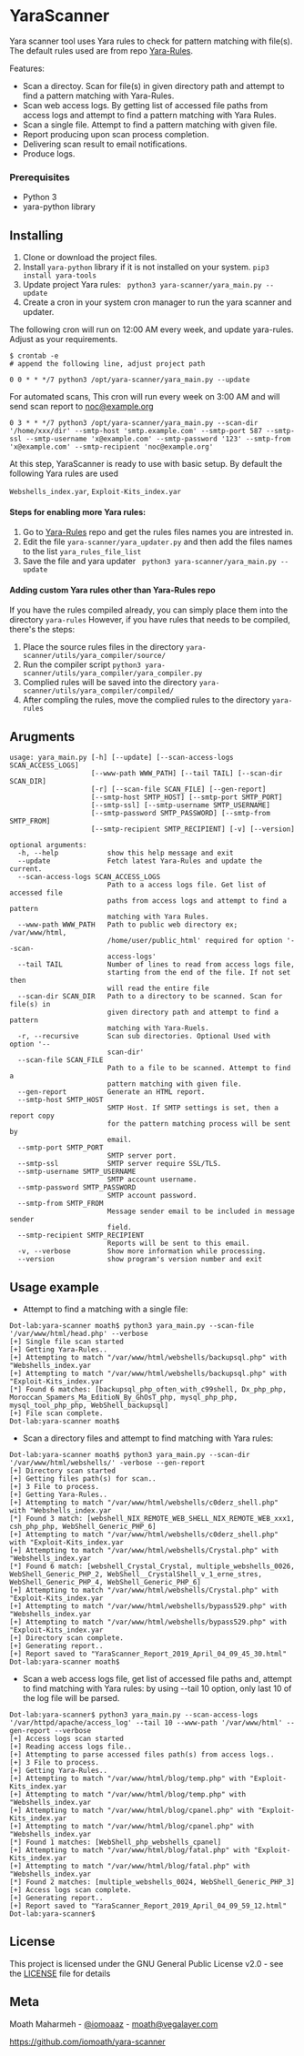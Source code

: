 # YaraScanner

Yara scanner tool uses Yara rules to check for pattern matching with file(s). The default rules used are from repo [Yara-Rules](https://github.com/Yara-Rules/rules).

Features:
* Scan a directoy. Scan for file(s) in given directory path and attempt to find a pattern matching with Yara-Rules.
* Scan web access logs. By getting list of accessed file paths from access logs and attempt to find a pattern matching with Yara Rules.
* Scan a single file. Attempt to find a pattern matching with given file.
* Report producing upon scan process completion.
* Delivering scan result to email notifications.
* Produce logs.


### Prerequisites
* Python 3
* yara-python library


## Installing

1. Clone or download the project files.
2. Install ```yara-python``` library if it is not installed on your system. ```pip3 install yara-tools```
3. Update project Yara rules:  ``` python3 yara-scanner/yara_main.py --update```
4. Create a cron in your system cron manager to run the yara scanner and updater.

The following cron will run on 12:00 AM every week, and update yara-rules. Adjust as your requirements.

```
$ crontab -e
# append the following line, adjust project path

0 0 * * */7 python3 /opt/yara-scanner/yara_main.py --update
```

For automated scans, This cron will run every week on 3:00 AM and will send scan report to noc@example.org
```
0 3 * * */7 python3 /opt/yara-scanner/yara_main.py --scan-dir '/home/xxx/dir' --smtp-host 'smtp.example.com' --smtp-port 587 --smtp-ssl --smtp-username 'x@example.com' --smtp-password '123' --smtp-from 'x@example.com' --smtp-recipient 'noc@example.org'
```

At this step, YaraScanner is ready to use with basic setup. By default the following Yara rules are used 

```Webshells_index.yar```, ```Exploit-Kits_index.yar```

#### Steps for enabling more Yara rules:
1. Go to  [Yara-Rules](https://github.com/Yara-Rules/rules) repo and get the rules files names you are intrested in.
2. Edit the file ```yara-scanner/yara_updater.py``` and then add the files names to the list ```yara_rules_file_list```
3. Save the file and yara updater   ``` python3 yara-scanner/yara_main.py --update```


#### Adding custom Yara rules other than Yara-Rules repo
If you have the rules compiled already, you can simply place them into the directory ```yara-rules``` 
However, if you have rules that needs to be compiled, there's the steps:
1. Place the source rules files in the directory ```yara-scanner/utils/yara_compiler/source/```
2. Run the compiler script ```python3 yara-scanner/utils/yara_compiler/yara_compiler.py```
3. Complied rules will be saved into the directory ```yara-scanner/utils/yara_compiler/compiled/```
4. After compling the rules, move the complied rules to the directory ```yara-rules```


## Arugments
```
usage: yara_main.py [-h] [--update] [--scan-access-logs SCAN_ACCESS_LOGS]
                    [--www-path WWW_PATH] [--tail TAIL] [--scan-dir SCAN_DIR]
                    [-r] [--scan-file SCAN_FILE] [--gen-report]
                    [--smtp-host SMTP_HOST] [--smtp-port SMTP_PORT]
                    [--smtp-ssl] [--smtp-username SMTP_USERNAME]
                    [--smtp-password SMTP_PASSWORD] [--smtp-from SMTP_FROM]
                    [--smtp-recipient SMTP_RECIPIENT] [-v] [--version]

optional arguments:
  -h, --help            show this help message and exit
  --update              Fetch latest Yara-Rules and update the current.
  --scan-access-logs SCAN_ACCESS_LOGS
                        Path to a access logs file. Get list of accessed file
                        paths from access logs and attempt to find a pattern
                        matching with Yara Rules.
  --www-path WWW_PATH   Path to public web directory ex; /var/www/html,
                        /home/user/public_html' required for option '--scan-
                        access-logs'
  --tail TAIL           Number of lines to read from access logs file,
                        starting from the end of the file. If not set then
                        will read the entire file
  --scan-dir SCAN_DIR   Path to a directory to be scanned. Scan for file(s) in
                        given directory path and attempt to find a pattern
                        matching with Yara-Ruels.
  -r, --recursive       Scan sub directories. Optional Used with option '--
                        scan-dir'
  --scan-file SCAN_FILE
                        Path to a file to be scanned. Attempt to find a
                        pattern matching with given file.
  --gen-report          Generate an HTML report.
  --smtp-host SMTP_HOST
                        SMTP Host. If SMTP settings is set, then a report copy
                        for the pattern matching process will be sent by
                        email.
  --smtp-port SMTP_PORT
                        SMTP server port.
  --smtp-ssl            SMTP server require SSL/TLS.
  --smtp-username SMTP_USERNAME
                        SMTP account username.
  --smtp-password SMTP_PASSWORD
                        SMTP account password.
  --smtp-from SMTP_FROM
                        Message sender email to be included in message sender
                        field.
  --smtp-recipient SMTP_RECIPIENT
                        Reports will be sent to this email.
  -v, --verbose         Show more information while processing.
  --version             show program's version number and exit
  ```

## Usage example

* Attempt to find a matching with a single file:
```
Dot-lab:yara-scanner moath$ python3 yara_main.py --scan-file '/var/www/html/head.php' --verbose
[+] Single file scan started
[+] Getting Yara-Rules..
[+] Attempting to match "/var/www/html/webshells/backupsql.php" with "Webshells_index.yar
[+] Attempting to match "/var/www/html/webshells/backupsql.php" with "Exploit-Kits_index.yar
[*] Found 6 matches: [backupsql_php_often_with_c99shell, Dx_php_php, Moroccan_Spamers_Ma_EditioN_By_GhOsT_php, mysql_php_php, mysql_tool_php_php, WebShell_backupsql]
[+] File scan complete.
Dot-lab:yara-scanner moath$ 
```

* Scan a directory files and attempt to find matching with Yara rules:
```
Dot-lab:yara-scanner moath$ python3 yara_main.py --scan-dir '/var/www/html/webshells/' -verbose --gen-report
[+] Directory scan started
[+] Getting files path(s) for scan..
[+] 3 File to process.
[+] Getting Yara-Rules..
[+] Attempting to match "/var/www/html/webshells/c0derz_shell.php" with "Webshells_index.yar
[*] Found 3 match: [webshell_NIX_REMOTE_WEB_SHELL_NIX_REMOTE_WEB_xxx1, csh_php_php, WebShell_Generic_PHP_6]
[+] Attempting to match "/var/www/html/webshells/c0derz_shell.php" with "Exploit-Kits_index.yar
[+] Attempting to match "/var/www/html/webshells/Crystal.php" with "Webshells_index.yar
[*] Found 6 match: [webshell_Crystal_Crystal, multiple_webshells_0026, WebShell_Generic_PHP_2, WebShell__CrystalShell_v_1_erne_stres, WebShell_Generic_PHP_4, WebShell_Generic_PHP_6]
[+] Attempting to match "/var/www/html/webshells/Crystal.php" with "Exploit-Kits_index.yar
[+] Attempting to match "/var/www/html/webshells/bypass529.php" with "Webshells_index.yar
[+] Attempting to match "/var/www/html/webshells/bypass529.php" with "Exploit-Kits_index.yar
[+] Directory scan complete.
[+] Generating report..
[+] Report saved to "YaraScanner_Report_2019_April_04_09_45_30.html"
Dot-lab:yara-scanner moath$ 
```

* Scan a web access logs file, get list of accessed file paths and, attempt to find matching with Yara rules:
by using --tail 10 option, only last 10 of the log file will be parsed. 
```
Dot-lab:yara-scanner$ python3 yara_main.py --scan-access-logs '/var/httpd/apache/access_log' --tail 10 --www-path '/var/www/html' --gen-report --verbose
[+] Access logs scan started
[+] Reading access logs file..
[+] Attempting to parse accessed files path(s) from access logs..
[+] 3 File to process.
[+] Getting Yara-Rules..
[+] Attempting to match "/var/www/html/blog/temp.php" with "Exploit-Kits_index.yar
[+] Attempting to match "/var/www/html/blog/temp.php" with "Webshells_index.yar
[+] Attempting to match "/var/www/html/blog/cpanel.php" with "Exploit-Kits_index.yar
[+] Attempting to match "/var/www/html/blog/cpanel.php" with "Webshells_index.yar
[*] Found 1 matches: [WebShell_php_webshells_cpanel]
[+] Attempting to match "/var/www/html/blog/fatal.php" with "Exploit-Kits_index.yar
[+] Attempting to match "/var/www/html/blog/fatal.php" with "Webshells_index.yar
[*] Found 2 matches: [multiple_webshells_0024, WebShell_Generic_PHP_3]
[+] Access logs scan complete.
[+] Generating report..
[+] Report saved to "YaraScanner_Report_2019_April_04_09_59_12.html"
Dot-lab:yara-scanner$ 

```


## License

This project is licensed under the GNU General Public License v2.0 - see the [LICENSE](LICENSE) file for details


## Meta
Moath Maharmeh - [@iomoaaz](https://twitter.com/iomoaaz) - moath@vegalayer.com

https://github.com/iomoath/yara-scanner
